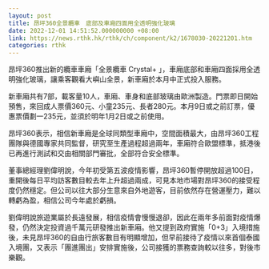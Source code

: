 ```yaml
---
layout: post
title: 昂坪360全景纜車　底部及車廂四面用全透明強化玻璃
date: 2022-12-01 14:51:52.000000000 +08:00
link: https://news.rthk.hk/rthk/ch/component/k2/1678030-20221201.htm
categories: rthk
---
```


昂坪360推出新的纜車車廂「全景纜車 Crystal+ 」，車廂底部和車廂四面採用全透明強化玻璃，讓乘客觀看大嶼山全景，新車廂於本月中正式投入服務。

新車廂共有7部，載客量10人，車廂、車身和底部玻璃由歐洲製造。門票即日開始預售，來回成人票價360元、小童235元、長者280元。本月9日或之前訂票，優惠票價劃一235元，並須於明年1月2日或之前使用。

昂坪360表示，相信新車廂是全球同類型車廂中，空間面積最大，由昂坪360工程團隊與德國專家共同監督，研究至生產過程超過兩年，車廂符合歐盟標準，抵港後已再進行測試和交由相關部門審批，全部符合安全標準。

董事總經理劉偉明說，今年初受第五波疫情影響，昂坪360暫停開放超過100日，重開後每日平均訪客數目較去年上升超過兩成，可見本地市場對昂坪360的接受程度仍然穩定。但公司以往大部分生意來自外地遊客，目前依然存在營運壓力，難以轉虧為盈，相信公司今年處於虧損。

劉偉明說旅遊業屬於長遠發展，相信疫情會慢慢退卻，因此在兩年多前面對疫情爆發，仍然決定投資過千萬元研發推出新車廂。他又提到政府實施「0+3」入境措施後，未見昂坪360的自由行旅客數目有明顯增加，但早前接待了疫情以來首個泰國入境團，又表示「團進團出」安排實施後，公司接獲的票務查詢較以往多，對後市樂觀。
